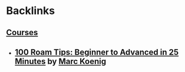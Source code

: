 
# Backlinks
## [Courses](<Courses.md>)
- ## [100 Roam Tips: Beginner to Advanced in 25 Minutes](https://www.youtube.com/watch?v=4yXK9OMc2OU&feature=youtu.be) by [Marc Koenig](<Marc Koenig.md>)

